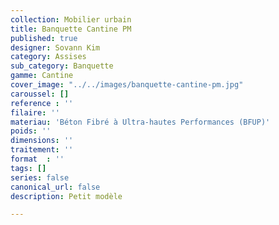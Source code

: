 ```yaml
---
collection: Mobilier urbain
title: Banquette Cantine PM
published: true
designer: Sovann Kim
category: Assises
sub_category: Banquette
gamme: Cantine
cover_image: "../../images/banquette-cantine-pm.jpg"
caroussel: []
reference : ''
filaire: ''
materiau: 'Béton Fibré à Ultra-hautes Performances (BFUP)'
poids: ''
dimensions: ''
traitement: ''
format  : ''
tags: []
series: false
canonical_url: false
description: Petit modèle

---
```

